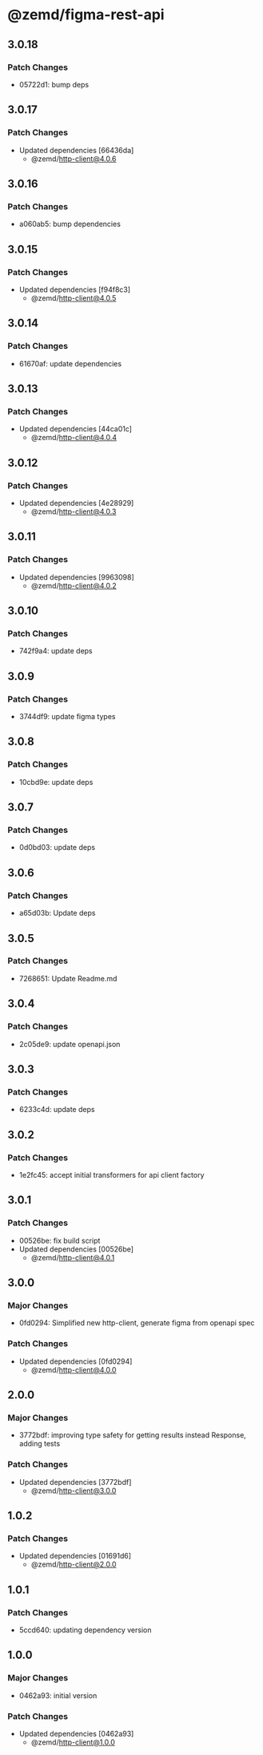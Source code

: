 # @zemd/figma-rest-api

## 3.0.18

### Patch Changes

- 05722d1: bump deps

## 3.0.17

### Patch Changes

- Updated dependencies [66436da]
  - @zemd/http-client@4.0.6

## 3.0.16

### Patch Changes

- a060ab5: bump dependencies

## 3.0.15

### Patch Changes

- Updated dependencies [f94f8c3]
  - @zemd/http-client@4.0.5

## 3.0.14

### Patch Changes

- 61670af: update dependencies

## 3.0.13

### Patch Changes

- Updated dependencies [44ca01c]
  - @zemd/http-client@4.0.4

## 3.0.12

### Patch Changes

- Updated dependencies [4e28929]
  - @zemd/http-client@4.0.3

## 3.0.11

### Patch Changes

- Updated dependencies [9963098]
  - @zemd/http-client@4.0.2

## 3.0.10

### Patch Changes

- 742f9a4: update deps

## 3.0.9

### Patch Changes

- 3744df9: update figma types

## 3.0.8

### Patch Changes

- 10cbd9e: update deps

## 3.0.7

### Patch Changes

- 0d0bd03: update deps

## 3.0.6

### Patch Changes

- a65d03b: Update deps

## 3.0.5

### Patch Changes

- 7268651: Update Readme.md

## 3.0.4

### Patch Changes

- 2c05de9: update openapi.json

## 3.0.3

### Patch Changes

- 6233c4d: update deps

## 3.0.2

### Patch Changes

- 1e2fc45: accept initial transformers for api client factory

## 3.0.1

### Patch Changes

- 00526be: fix build script
- Updated dependencies [00526be]
  - @zemd/http-client@4.0.1

## 3.0.0

### Major Changes

- 0fd0294: Simplified new http-client, generate figma from openapi spec

### Patch Changes

- Updated dependencies [0fd0294]
  - @zemd/http-client@4.0.0

## 2.0.0

### Major Changes

- 3772bdf: improving type safety for getting results instead Response, adding tests

### Patch Changes

- Updated dependencies [3772bdf]
  - @zemd/http-client@3.0.0

## 1.0.2

### Patch Changes

- Updated dependencies [01691d6]
  - @zemd/http-client@2.0.0

## 1.0.1

### Patch Changes

- 5ccd640: updating dependency version

## 1.0.0

### Major Changes

- 0462a93: initial version

### Patch Changes

- Updated dependencies [0462a93]
  - @zemd/http-client@1.0.0

